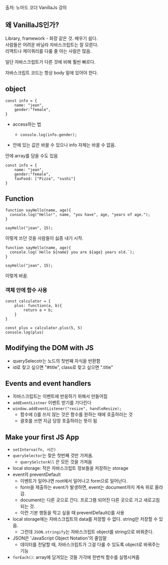 출처: 노마드 코더 VanillaJs 강의

## 왜 VanillaJS인가?

Library, framework - 화장 같은 것. 배우기 쉽다.  
사람들은 어려운 바닐라 자바스크립트는 잘 모른다.   
리액트나 제이쿼리를 다룰 줄 아는 사람은 많음.   
  
일단 자바스크립트가 다른 것에 비해 훨씬 빠르다.   


자바스크립트 코드는 항상 body 밑에 있어야 한다.   


## object 
```
const info = { 
	name: "jean",
	gender:"female",
}
```

- access하는 법  
	- `console.log(info.gender);`

- 안에 있는 값은 바꿀 수 있으나 info 자체는 바꿀 수 없음.

안에 array를 담을 수도 있음
```
const info = { 
	name: "jean",
	gender:"female",
	favFood: ["Pizza", "sushi"]
}
```

## Function
```
function sayHello(name, age){
  console.log("Hello!", name, "you have", age, "years of age.");
}

sayHello("jean", 15);
```
이렇게 쓰던 것을 사람들이 싫증 내기 시작.

```
function sayHello(name, age){
  console.log(`Hello ${name} you are ${age} years old.`);
}

sayHello("jean", 15);
```
이렇게 바꿈. 

### 객체 안에 함수 사용
```
const calculator = {
	plus: function(a, b){
		return a + b;
	}
}

const plus = calculator.plus(5, 5)
console.log(plus)
```

## Modifying the DOM with JS
- querySelecotr는 노드의 첫번째 자식을 반환함
- id로 찾고 싶으면 "#title", class로 찾고 싶으면 ".title"  

## Events and event handlers
- 자바스크립트는 이벤트에 반응하기 위해서 만들어짐
- `addEventListner` 이벤트 받기를 기다린다
- `window.addEventListener("resize", handleResize);`
	- 함수에 ()를 쓰지 않는 것은 함수를 원하는 때에 호출하라는 것
	- 괄호를 쓰면 지금 당장 호출하라는 뜻이 됨

## Make your first JS App
- `setInterva(fn, 시간)`
- `querySelector`는 찾은 첫번째 것만 가져옴.
	- `querySelctorAll` 은 모든 것을 가져옴 
- local storage: 작은 자바스크립트 정보들을 저장하는 storage
- event의 preventDefault
	- 이벤트가 일어나면 root에서 일어나고 form으로 일어난다.
	- form을 제출하는 event가 발생하면, event는 document까지 계속 위로 올라감.
	- document는 다른 곳으로 간다. 프로그램 되어진 다른 곳으로 가고 새로고침 되는 것.
	- 이런 기본 행동을 막고 싶을 때 preventDefault()를 사용
- local storage에는 자바스크립트의 data를 저장할 수 없다. string만 저장할 수 있음. 
	- 그런데 `JSON.stringify`는 자바스크립트 object를 string으로 바꿔준다. 
- JSON은 'JavaScript Object Notation'의 줄임말
	- 데이터를 전달할 때, 자바스크립트가 그걸 다룰 수 있도록 object로 바꿔주는 기능
- `forEach()`: array에 담겨있는 것들 가각에 한번씩 함수를 실행시켜줌
